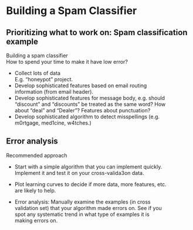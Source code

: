 # Building a Spam Classifier

## Prioritizing what to work on: Spam classification example   

Building    a    spam    classifier    
How    to    spend    your    time    to    make    it    have    low    error?    
* Collect    lots    of    data    
E.g.    “honeypot”    project.    
* Develop     sophisticated     features     based     on     email     routing    
information    (from    email    header).    
* Develop     sophisticated     features     for     message     body,     e.g.     should    
“discount”    and    “discounts”    be    treated    as    the    same    word?    How    
about    “deal”    and    “Dealer”?    Features    about    punctuation?    
* Develop     sophisticated     algorithm     to     detect     misspellings     (e.g.    
m0rtgage,    med1cine,    w4tches.)    

## Error analysis 

Recommended approach    

* Start    with    a    simple    algorithm    that    you    can    implement    quickly.    
Implement    it    and    test    it    on    your    cross-valida3on    data.    

* Plot    learning    curves    to    decide    if    more    data,    more    features,    etc.    
are    likely    to    help.    

* Error    analysis:        Manually    examine    the    examples    (in    cross    
validation    set)    that    your    algorithm    made    errors    on.    See    if    you    
spot    any    systematic    trend    in    what    type    of    examples    it    is    
making    errors    on.    
